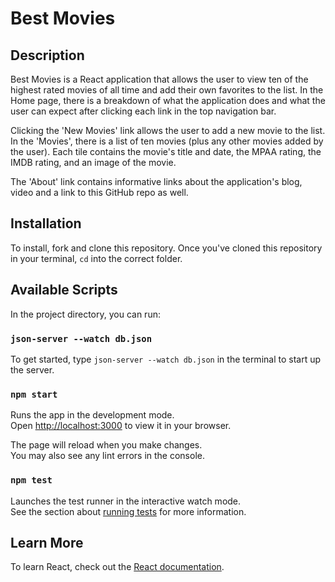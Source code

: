 # Best Movies

## Description

Best Movies is a React application that allows the user to view ten of the highest rated movies of all time and add their own favorites to the list. In the Home page, there is a breakdown of what the application does and what the user can expect after clicking each link in the top navigation bar. 

Clicking the 'New Movies' link allows the user to add a new movie to the list. In the 'Movies', there is a list of ten movies (plus any other movies added by the user). Each tile contains the movie's title and date, the MPAA rating, the IMDB rating, and an image of the movie.

The 'About' link contains informative links about the application's blog, video and a link to this GitHub repo as well.

## Installation

To install, fork and clone this repository. Once you've cloned this repository in your terminal, ```cd``` into the correct folder.


## Available Scripts

In the project directory, you can run:

### `json-server --watch db.json`

To get started, type ```json-server --watch db.json``` in the terminal to start up the server.

### `npm start`

Runs the app in the development mode.\
Open [http://localhost:3000](http://localhost:3000) to view it in your browser.

The page will reload when you make changes.\
You may also see any lint errors in the console.

### `npm test`

Launches the test runner in the interactive watch mode.\
See the section about [running tests](https://facebook.github.io/create-react-app/docs/running-tests) for more information.


## Learn More

To learn React, check out the [React documentation](https://reactjs.org/).


